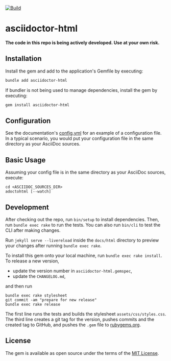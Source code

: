 [![Build](https://github.com/ravirajani/asciidoctor-html/actions/workflows/main.yml/badge.svg)](https://github.com/ravirajani/asciidoctor-html/actions/workflows/main.yml)

# asciidoctor-html

**The code in this repo is being actively developed. Use at your own risk.**

## Installation

Install the gem and add to the application's Gemfile by executing:

```bash
bundle add asciidoctor-html
```

If bundler is not being used to manage dependencies, install the gem by executing:

```bash
gem install asciidoctor-html
```
## Configuration

See the documentation's [config.yml](docs/asciidoc/config.yml) for an example of a configuration file.
In a typical scenario, you would put your configuration file in the same directory as your AsciiDoc
sources.

## Basic Usage

Assuming your config file is in the same directory as your AsciiDoc sources, execute:

```shell
cd <ASCIIDOC_SOURCES_DIR>
adoctohtml [--watch]
```

## Development

After checking out the repo, run `bin/setup` to install dependencies.
Then, run `bundle exec rake` to run the tests. You can also run `bin/cli` to test the CLI after making changes.

Run `jekyll serve --livereload` inside the `docs/html` directory to preview your changes after running `bundle exec rake`.

To install this gem onto your local machine, run `bundle exec rake install`.
To release a new version,

- update the version number in `asciidoctor-html.gemspec`,
- update the `CHANGELOG.md`,

and then run

```shell
bundle exec rake stylesheet
git commit -am "prepare for new release"
bundle exec rake release
```

The first line runs the tests and builds the stylesheet `assets/css/styles.css`.
The third line creates a git tag for the version, pushes commits and the created tag to GitHub,
and pushes the `.gem` file to [rubygems.org](https://rubygems.org).


## License

The gem is available as open source under the terms of the [MIT License](https://opensource.org/licenses/MIT).
